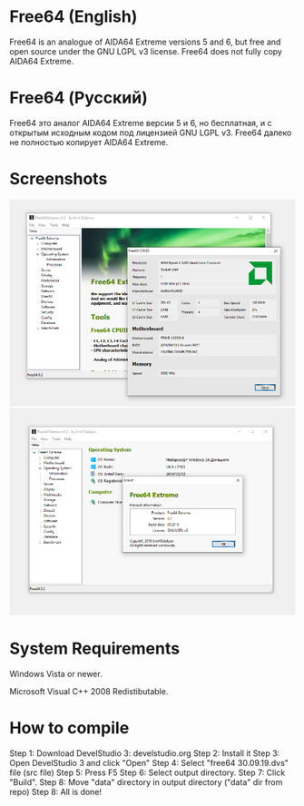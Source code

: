 # Free64 (English)
Free64 is an analogue of AIDA64 Extreme versions 5 and 6, but free and open source under the GNU LGPL v3 license.
Free64 does not fully copy AIDA64 Extreme.


# Free64 (Русский)

Free64 это аналог AIDA64 Extreme версии 5 и 6, но бесплатная, и с открытым исходным кодом под лицензией GNU LGPL v3.
Free64 далеко не полностью копирует AIDA64 Extreme. 

# Screenshots

![Image | Изображение](SCREEN.png?raw=true "Screenshot")
![Image | Изображение](SCREEN2.png?raw=true "Screenshot")

# System Requirements

Windows Vista or newer.

Microsoft Visual C++ 2008 Redistibutable.

# How to compile

Step 1: Download DevelStudio 3: develstudio.org
Step 2: Install it
Step 3: Open DevelStudio 3 and click "Open"
Step 4: Select "free64 30.09.19.dvs" file (src file)
Step 5: Press F5
Step 6: Select output directory.
Step 7: Click "Build".
Step 8: Move "data" directory in output directory ("data" dir from repo)
Step 8: All is done!
